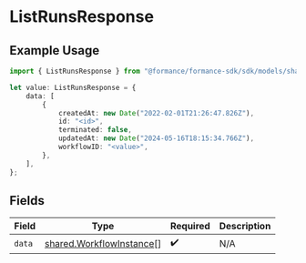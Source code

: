 # ListRunsResponse

## Example Usage

```typescript
import { ListRunsResponse } from "@formance/formance-sdk/sdk/models/shared";

let value: ListRunsResponse = {
    data: [
        {
            createdAt: new Date("2022-02-01T21:26:47.826Z"),
            id: "<id>",
            terminated: false,
            updatedAt: new Date("2024-05-16T18:15:34.766Z"),
            workflowID: "<value>",
        },
    ],
};
```

## Fields

| Field                                                                       | Type                                                                        | Required                                                                    | Description                                                                 |
| --------------------------------------------------------------------------- | --------------------------------------------------------------------------- | --------------------------------------------------------------------------- | --------------------------------------------------------------------------- |
| `data`                                                                      | [shared.WorkflowInstance](../../../sdk/models/shared/workflowinstance.md)[] | :heavy_check_mark:                                                          | N/A                                                                         |